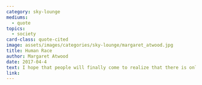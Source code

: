 ```yaml
---
category: sky-lounge
mediums:
  - quote
topics:
  - society
card-class: quote-cited
image: assets/images/categories/sky-lounge/margaret_atwood.jpg
title: Human Race
author: Margaret Atwood
date: 2017-04-4
text: I hope that people will finally come to realize that there is only one 'race' - the human race - and that we are all members of it.
link:
---
```

